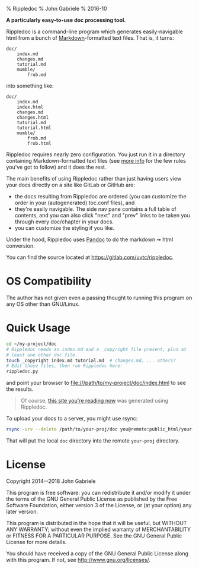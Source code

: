 % Rippledoc
% John Gabriele
% 2016-10

**A particularly easy-to-use doc processing tool.**

Rippledoc is a command-line program which generates easily-navigable
html from a bunch of [Markdown](http://commonmark.org/)-formatted text
files. That is, it turns:

~~~
doc/
    index.md
    changes.md
    tutorial.md
    mumble/
        frob.md
~~~

into something like:

~~~
doc/
    index.md
    index.html
    changes.md
    changes.html
    tutorial.md
    tutorial.html
    mumble/
        frob.md
        frob.html
~~~

Rippledoc requires nearly zero configuration. You just run it in a
directory containing Markdown-formatted text files (see [more
info](more-info.html) for the few rules you've got to follow) and it
does the rest.

The main benefits of using Rippledoc rather than just having users
view your docs directly on a site like GitLab or GitHub are:

  * the docs resulting from Rippledoc are ordered (you can customize
    the order in your (autogenerated) toc.conf files), and
  * they're easily navigable. The side nav pane contains a full table
    of contents, and you can also click "next" and "prev" links to be
    taken you through every doc/chapter in your docs.
  * you can customize the styling if you like.

Under the hood, Rippledoc uses [Pandoc](http://pandoc.org/) to do the
markdown ➞ html conversion.

You can find the source located at
<https://gitlab.com/uvtc/rippledoc>.


OS Compatibility
================

The author has not given even a passing thought to running this
program on any OS other than GNU/Linux.



Quick Usage
===========

~~~bash
cd ~/my-project/doc
# Rippledoc needs an index.md and a _copyright file present, plus at
# least one other doc file.
touch _copyright index.md tutorial.md  # changes.md, ... others?
# Edit those files, then run Rippledoc here:
rippledoc.py
~~~

and point your browser to <file:///path/to/my-project/doc/index.html>
to see the results.

> Of course, [this site you're reading
> now](http://www.unexpected-vortices.com/sw/rippledoc/index.html) was
> generated using Rippledoc.

To upload your docs to a server, you might use rsync:

~~~bash
rsync -urv --delete /path/to/your-proj/doc you@remote:public_html/your-proj
~~~

That will put the local `doc` directory into the remote `your-proj`
directory.



License
=======

Copyright 2014--2018 John Gabriele

This program is free software: you can redistribute it and/or modify
it under the terms of the GNU General Public License as published by
the Free Software Foundation, either version 3 of the License, or (at
your option) any later version.

This program is distributed in the hope that it will be useful,
but WITHOUT ANY WARRANTY; without even the implied warranty of
MERCHANTABILITY or FITNESS FOR A PARTICULAR PURPOSE.  See the
GNU General Public License for more details.

You should have received a copy of the GNU General Public License
along with this program.  If not, see <http://www.gnu.org/licenses/>.
